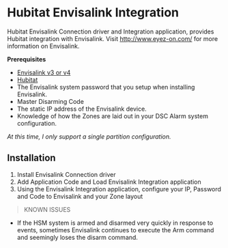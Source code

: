 # Hubitat Envisalink Integration

Hubitat Envisalink Connection driver and Integration application, provides Hubitat integration with Envisalink.
Visit http://www.eyez-on.com/ for more information on Envisalink.

**Prerequisites**

* [Envisalink v3 or v4](https://github.com/omayhemo/hubitat_envisalink/blob/master/www.eyez-on.com)
* [Hubitat](https://github.com/omayhemo/hubitat_envisalink/blob/master/www.hubitat.com)
* The Envisalink system password that you setup when installing Envisalink. 
* Master Disarming Code
* The static IP address of the Envisalink device.
* Knowledge of how the Zones are laid out in your DSC Alarm system configuration. 

_At this time, I only support a single partition configuration._

## Installation

1. Install Envisalink Connection driver
2. Add Application Code and Load Envisalink Integration application
3. Using the Envisalink Integration application, configure your IP, Password and Code to Envisalink and your Zone layout


> KNOWN ISSUES

* If the HSM system is armed and disarmed very quickly in response to events, sometimes Envisalink continues to execute the Arm command and seemingly loses the disarm command.
